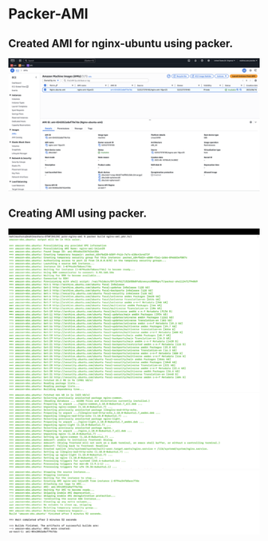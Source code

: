 # Packer-AMI

## Created AMI for nginx-ubuntu using packer.

![AWS nginx ami screenshot](https://github.com/mahimasharu2208/packer-ami/blob/main/nginx-ami.png)


## Creating AMI using packer.
![packerbuildout](https://github.com/mahimasharu2208/packer-ami/blob/main/step/packer%20build1.png)
![packerbuildout](https://github.com/mahimasharu2208/packer-ami/blob/main/step/packer%20build2.png)
![packerbuildout](https://github.com/mahimasharu2208/packer-ami/blob/main/step/packer%20build3.png)
